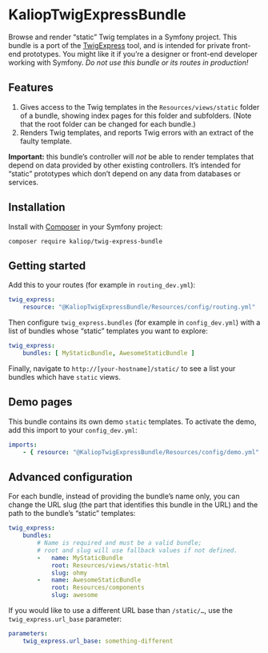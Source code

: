 # KaliopTwigExpressBundle

Browse and render “static” Twig templates in a Symfony project.
This bundle is a port of the [TwigExpress](https://github.com/kaliop/twig-express) tool, and is intended for private front-end prototypes. You might like it if you’re a designer or front-end developer working with Symfony. *Do not use this bundle or its routes in production!*

## Features

1.  Gives access to the Twig templates in the `Resources/views/static` folder of a bundle, showing index pages for this folder and subfolders. (Note that the root folder can be changed for each bundle.)
2.  Renders Twig templates, and reports Twig errors with an extract of the faulty template.

**Important:** this bundle’s controller will *not* be able to render templates that depend on data provided by other existing controllers. It’s intended for “static” prototypes which don’t depend on any data from databases or services.

## Installation

Install with [Composer](https://getcomposer.org/) in your Symfony project:

```
composer require kaliop/twig-express-bundle
```

## Getting started

Add this to your routes (for example in `routing_dev.yml`):

```yaml
twig_express:
    resource: "@KaliopTwigExpressBundle/Resources/config/routing.yml"
```

Then configure `twig_express.bundles` (for example in `config_dev.yml`) with a list of bundles whose “static” templates you want to explore:

```yaml
twig_express:
    bundles: [ MyStaticBundle, AwesomeStaticBundle ]
```

Finally, navigate to `http://[your-hostname]/static/` to see a list your bundles which have `static` views.

## Demo pages

This bundle contains its own demo `static` templates. To activate the demo, add this import to your `config_dev.yml`:

```yaml
imports:
    - { resource: "@KaliopTwigExpressBundle/Resources/config/demo.yml" }
```

## Advanced configuration

For each bundle, instead of providing the bundle’s name only, you can change the URL slug (the part that identifies this bundle in the URL) and the path to the bundle’s “static” templates:

```yaml
twig_express:
    bundles:
        # Name is required and must be a valid bundle;
        # root and slug will use fallback values if not defined.
        -   name: MyStaticBundle
            root: Resources/views/static-html
            slug: ohmy
        -   name: AwesomeStaticBundle
            root: Resources/components
            slug: awesome
```

If you would like to use a different URL base than `/static/…`, use the `twig_express.url_base` parameter:

```yaml
parameters:
    twig_express.url_base: something-different
```
